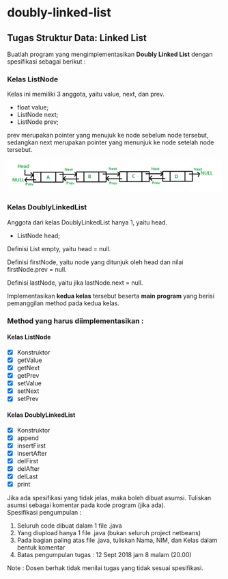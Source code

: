 # doubly-linked-list

## Tugas Struktur Data: Linked List

Buatlah program yang mengimplementasikan **Doubly Linked List** dengan spesifikasi sebagai berikut :

### Kelas ListNode

Kelas ini memiliki 3 anggota, yaitu value, next, dan prev.

- float value;
- ListNode next;
- ListNode prev;

prev merupakan pointer yang menujuk ke node sebelum node tersebut, sedangkan next merupakan pointer yang menunjuk ke node setelah node tersebut.

![konsep doubly linked list](dlist.png)

### Kelas DoublyLinkedList

Anggota dari kelas DoublyLinkedList hanya 1, yaitu head.

- ListNode head;

Definisi List empty, yaitu head = null.

Definisi firstNode, yaitu node yang ditunjuk oleh head dan nilai firstNode.prev = null.

Definisi lastNode, yaitu jika lastNode.next = null.

Implementasikan **kedua kelas** tersebut beserta **main program** yang berisi pemanggilan method pada kedua kelas.

### Method yang harus diimplementasikan :

#### Kelas ListNode

- [x] Konstruktor
- [x] getValue
- [x] getNext
- [x] getPrev
- [x] setValue
- [x] setNext
- [x] setPrev

#### Kelas DoublyLinkedList

- [x] Konstruktor
- [x] append
- [x] insertFirst
- [x] insertAfter
- [x] delFirst
- [x] delAfter
- [x] delLast
- [x] print

Jika ada spesifikasi yang tidak jelas, maka boleh dibuat asumsi. Tuliskan asumsi sebagai komentar pada kode program (jika ada).  
Spesifikasi pengumpulan :

1. Seluruh code dibuat dalam 1 file .java
2. Yang diupload hanya 1 file .java (bukan seluruh project netbeans)
3. Pada bagian paling atas file .java, tuliskan Nama, NIM, dan Kelas dalam bentuk komentar
4. Batas pengumpulan tugas : 12 Sept 2018 jam 8 malam (20.00)

Note : Dosen berhak tidak menilai tugas yang tidak sesuai spesifikasi.